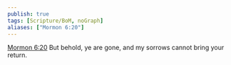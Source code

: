 ```yaml
---
publish: true
tags: [Scripture/BoM, noGraph]
aliases: ["Mormon 6:20"]
---
```

[Mormon 6:20](https://churchofjesuschrist.org/study/scriptures/bofm/morm/6?lang=eng&id=p20#p20) But behold, ye are gone, and my sorrows cannot bring your return.
